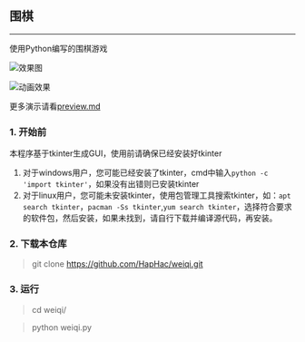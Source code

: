 ## 围棋

---

使用Python编写的围棋游戏

![效果图](https://github.com/HapHac/weiqi/blob/master/Pictures/preview1.png)

![动画效果](https://github.com/HapHac/weiqi/blob/master/Pictures/preview1.gif)

更多演示请看[preview.md](https://github.com/HapHac/weiqi/preview.md)

### 1. 开始前

本程序基于tkinter生成GUI，使用前请确保已经安装好tkinter

1. 对于windows用户，您可能已经安装了tkinter，cmd中输入`python -c 'import tkinter'`，如果没有出错则已安装tkinter
2. 对于linux用户，您可能未安装tkinter，使用包管理工具搜索tkinter，如：`apt search tkinter`，`pacman -Ss tkinter`,`yum search tkinter`，选择符合要求的软件包，然后安装，如果未找到，请自行下载并编译源代码，再安装。

### 2. 下载本仓库

> git clone https://github.com/HapHac/weiqi.git

### 3. 运行

> cd weiqi/

> python weiqi.py
